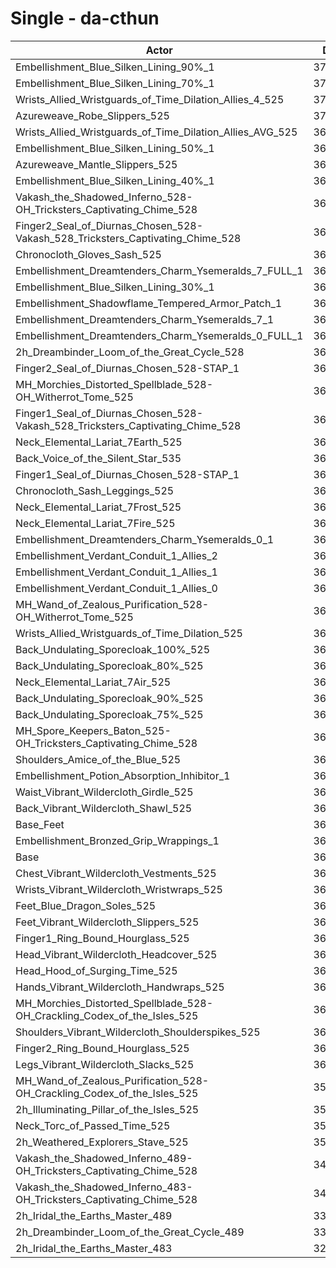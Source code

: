 # Single - da-cthun
| Actor | DPS | Increase |
|---|:---:|:---:|
|Embellishment_Blue_Silken_Lining_90%_1|375510|3.96%|
|Embellishment_Blue_Silken_Lining_70%_1|372598|3.16%|
|Wrists_Allied_Wristguards_of_Time_Dilation_Allies_4_525|371321|2.80%|
|Azureweave_Robe_Slippers_525|370347|2.53%|
|Wrists_Allied_Wristguards_of_Time_Dilation_Allies_AVG_525|369687|2.35%|
|Embellishment_Blue_Silken_Lining_50%_1|369496|2.30%|
|Azureweave_Mantle_Slippers_525|367952|1.87%|
|Embellishment_Blue_Silken_Lining_40%_1|367926|1.86%|
|Vakash_the_Shadowed_Inferno_528-OH_Tricksters_Captivating_Chime_528|367920|1.86%|
|Finger2_Seal_of_Diurnas_Chosen_528-Vakash_528_Tricksters_Captivating_Chime_528|367371|1.71%|
|Chronocloth_Gloves_Sash_525|367339|1.70%|
|Embellishment_Dreamtenders_Charm_Ysemeralds_7_FULL_1|367001|1.61%|
|Embellishment_Blue_Silken_Lining_30%_1|366586|1.49%|
|Embellishment_Shadowflame_Tempered_Armor_Patch_1|365836|1.28%|
|Embellishment_Dreamtenders_Charm_Ysemeralds_7_1|365694|1.25%|
|Embellishment_Dreamtenders_Charm_Ysemeralds_0_FULL_1|365426|1.17%|
|2h_Dreambinder_Loom_of_the_Great_Cycle_528|365119|1.09%|
|Finger2_Seal_of_Diurnas_Chosen_528-STAP_1|365086|1.08%|
|MH_Morchies_Distorted_Spellblade_528-OH_Witherrot_Tome_525|364915|1.03%|
|Finger1_Seal_of_Diurnas_Chosen_528-Vakash_528_Tricksters_Captivating_Chime_528|364889|1.02%|
|Neck_Elemental_Lariat_7Earth_525|364772|0.99%|
|Back_Voice_of_the_Silent_Star_535|364750|0.98%|
|Finger1_Seal_of_Diurnas_Chosen_528-STAP_1|364626|0.95%|
|Chronocloth_Sash_Leggings_525|364528|0.92%|
|Neck_Elemental_Lariat_7Frost_525|364357|0.88%|
|Neck_Elemental_Lariat_7Fire_525|364244|0.84%|
|Embellishment_Dreamtenders_Charm_Ysemeralds_0_1|364177|0.83%|
|Embellishment_Verdant_Conduit_1_Allies_2|364126|0.81%|
|Embellishment_Verdant_Conduit_1_Allies_1|364112|0.81%|
|Embellishment_Verdant_Conduit_1_Allies_0|363868|0.74%|
|MH_Wand_of_Zealous_Purification_528-OH_Witherrot_Tome_525|363835|0.73%|
|Wrists_Allied_Wristguards_of_Time_Dilation_525|363503|0.64%|
|Back_Undulating_Sporecloak_100%_525|363343|0.59%|
|Back_Undulating_Sporecloak_80%_525|363247|0.57%|
|Neck_Elemental_Lariat_7Air_525|363176|0.55%|
|Back_Undulating_Sporecloak_90%_525|363007|0.50%|
|Back_Undulating_Sporecloak_75%_525|362968|0.49%|
|MH_Spore_Keepers_Baton_525-OH_Tricksters_Captivating_Chime_528|362399|0.33%|
|Shoulders_Amice_of_the_Blue_525|362297|0.30%|
|Embellishment_Potion_Absorption_Inhibitor_1|362143|0.26%|
|Waist_Vibrant_Wildercloth_Girdle_525|362001|0.22%|
|Back_Vibrant_Wildercloth_Shawl_525|361872|0.19%|
|Base_Feet|361673|0.13%|
|Embellishment_Bronzed_Grip_Wrappings_1|361251|0.02%|
|Base|361196|0.00%|
|Chest_Vibrant_Wildercloth_Vestments_525|361164|-0.01%|
|Wrists_Vibrant_Wildercloth_Wristwraps_525|361112|-0.02%|
|Feet_Blue_Dragon_Soles_525|360979|-0.06%|
|Feet_Vibrant_Wildercloth_Slippers_525|360962|-0.06%|
|Finger1_Ring_Bound_Hourglass_525|360911|-0.08%|
|Head_Vibrant_Wildercloth_Headcover_525|360910|-0.08%|
|Head_Hood_of_Surging_Time_525|360784|-0.11%|
|Hands_Vibrant_Wildercloth_Handwraps_525|360448|-0.21%|
|MH_Morchies_Distorted_Spellblade_528-OH_Crackling_Codex_of_the_Isles_525|360404|-0.22%|
|Shoulders_Vibrant_Wildercloth_Shoulderspikes_525|360127|-0.30%|
|Finger2_Ring_Bound_Hourglass_525|360068|-0.31%|
|Legs_Vibrant_Wildercloth_Slacks_525|360045|-0.32%|
|MH_Wand_of_Zealous_Purification_528-OH_Crackling_Codex_of_the_Isles_525|359371|-0.51%|
|2h_Illuminating_Pillar_of_the_Isles_525|358186|-0.83%|
|Neck_Torc_of_Passed_Time_525|358026|-0.88%|
|2h_Weathered_Explorers_Stave_525|357611|-0.99%|
|Vakash_the_Shadowed_Inferno_489-OH_Tricksters_Captivating_Chime_528|344161|-4.72%|
|Vakash_the_Shadowed_Inferno_483-OH_Tricksters_Captivating_Chime_528|341259|-5.52%|
|2h_Iridal_the_Earths_Master_489|331458|-8.23%|
|2h_Dreambinder_Loom_of_the_Great_Cycle_489|330890|-8.39%|
|2h_Iridal_the_Earths_Master_483|326939|-9.48%|
